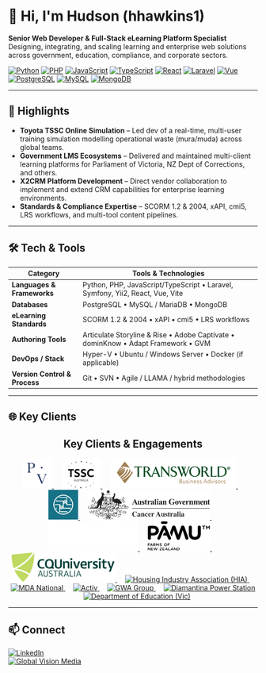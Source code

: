 # 👋 Hi, I'm Hudson (hhawkins1)

**Senior Web Developer & Full-Stack eLearning Platform Specialist**  
Designing, integrating, and scaling learning and enterprise web solutions across government, education, compliance, and corporate sectors.

[![Python](https://img.shields.io/badge/Python-3776AB?logo=python&logoColor=white)]() 
[![PHP](https://img.shields.io/badge/PHP-777BB4?logo=php&logoColor=white)]() 
[![JavaScript](https://img.shields.io/badge/JavaScript-F7DF1E?logo=javascript&logoColor=black)]() 
[![TypeScript](https://img.shields.io/badge/TypeScript-3178C6?logo=typescript&logoColor=white)]() 
[![React](https://img.shields.io/badge/React-20232A?logo=react&logoColor=61DAFB)]() 
[![Laravel](https://img.shields.io/badge/Laravel-FF2D20?logo=laravel&logoColor=white)]() 
[![Vue](https://img.shields.io/badge/Vue-4FC08D?logo=vue.js&logoColor=white)]() 
[![PostgreSQL](https://img.shields.io/badge/PostgreSQL-336791?logo=postgresql&logoColor=white)]() 
[![MySQL](https://img.shields.io/badge/MySQL-4479A1?logo=mysql&logoColor=white)]() 
[![MongoDB](https://img.shields.io/badge/MongoDB-47A248?logo=mongodb&logoColor=white)]() 

---

## 🚀 Highlights
- **Toyota TSSC Online Simulation** – Led dev of a real-time, multi-user training simulation modelling operational waste (mura/muda) across global teams.
- **Government LMS Ecosystems** – Delivered and maintained multi-client learning platforms for Parliament of Victoria, NZ Dept of Corrections, and others.
- **X2CRM Platform Development** – Direct vendor collaboration to implement and extend CRM capabilities for enterprise learning environments.
- **Standards & Compliance Expertise** – SCORM 1.2 & 2004, xAPI, cmi5, LRS workflows, and multi-tool content pipelines.

---

## 🛠 Tech & Tools

| Category               | Tools & Technologies                                                          |
|------------------------|--------------------------------------------------------------------------------|
| **Languages & Frameworks** | Python, PHP, JavaScript/TypeScript • Laravel, Symfony, Yii2, React, Vue, Vite |
| **Databases**          | PostgreSQL • MySQL / MariaDB • MongoDB                                         |
| **eLearning Standards**| SCORM 1.2 & 2004 • xAPI • cmi5 • LRS workflows                                |
| **Authoring Tools**    | Articulate Storyline & Rise • Adobe Captivate • dominKnow • Adapt Framework • GVM |
| **DevOps / Stack**     | Hyper-V • Ubuntu / Windows Server • Docker (if applicable)                     |
| **Version Control & Process** | Git • SVN • Agile / LLAMA / hybrid methodologies                          |

---

## 🌐 Key Clients
<h2 align="center">Key Clients & Engagements</h2>

<p align="center">
  <!-- Parliament of Victoria -->
  <a href="https://parliament.vic.gov.au" target="_blank" rel="noopener">
    <img src="pov.jpg" alt="Parliament of Victoria" height="60">
  </a>
  &nbsp;&nbsp;&nbsp;

  <!-- Toyota TSSC -->
  <a href="https://tssc.com.au" target="_blank" rel="noopener">
    <img src="tssc-logo-3-1.png" alt="Toyota TSSC" height="60">
  </a>
  &nbsp;&nbsp;&nbsp;

  <!-- Transworld Business Advisors -->
  <a href="https://tworld.com" target="_blank" rel="noopener">
    <img src="TBALogo_origin.webp" alt="Transworld Business Advisors" height="60">
  </a>
  &nbsp;&nbsp;&nbsp;

  <!-- NZ Department of Corrections -->
  <a href="https://www.corrections.govt.nz" target="_blank" rel="noopener">
    <img src="nzdoc.jpg" alt="NZ Department of Corrections" height="60">
  </a>
  &nbsp;&nbsp;&nbsp;

  <!-- Cancer Australia -->
  <a href="https://www.canceraustralia.gov.au" target="_blank" rel="noopener">
    <img src="ca-logo.png" alt="Cancer Australia" height="60">
  </a>
  &nbsp;&nbsp;&nbsp;

  <!-- Essential Energy -->
  <a href="https://www.essentialenergy.com.au" target="_blank" rel="noopener">
    <img src="ee.svg" alt="Essential Energy" height="60">
  </a>
  &nbsp;&nbsp;&nbsp;

  <!-- Pāmu (Landcorp) -->
  <a href="https://www.pamunewzealand.com" target="_blank" rel="noopener">
    <img src="pamu.svg" alt="Pāmu (Landcorp) New Zealand" height="60">
  </a>
  &nbsp;&nbsp;&nbsp;

  <!-- CQU -->
  <a href="https://www.cqu.edu.au" target="_blank" rel="noopener">
    <img src="cqu-web-logo.svg" alt="Central Queensland University (CQU)" height="60">
  </a>
  &nbsp;&nbsp;&nbsp;

  <!-- HIA -->
  <a href="https://hia.com.au" target="_blank" rel="noopener">
    <img src="./assets/clients/hia.svg" alt="Housing Industry Association (HIA)" height="60">
  </a>
  &nbsp;&nbsp;&nbsp;

  <!-- MDANational -->
  <a href="https://www.mdanational.com.au" target="_blank" rel="noopener">
    <img src="./assets/clients/mdanational.svg" alt="MDA National" height="60">
  </a>
  &nbsp;&nbsp;&nbsp;

  <!-- Activ (PeopleFluent systems) -->
  <a href="https://www.activ.asn.au" target="_blank" rel="noopener">
    <img src="./assets/clients/activ.svg" alt="Activ" height="60">
  </a>
  &nbsp;&nbsp;&nbsp;

  <!-- GWA Group -->
  <a href="https://www.gwagroup.com.au" target="_blank" rel="noopener">
    <img src="./assets/clients/gwa-group.svg" alt="GWA Group" height="60">
  </a>
  &nbsp;&nbsp;&nbsp;

  <!-- Diamantina Power Station -->
  <a href="https://www.diamantinapower.com.au" target="_blank" rel="noopener">
    <img src="./assets/clients/diamantina-power.svg" alt="Diamantina Power Station" height="60">
  </a>
  &nbsp;&nbsp;&nbsp;

  <!-- Dept of Education (Vic) -->
  <a href="https://www.education.vic.gov.au" target="_blank" rel="noopener">
    <img src="./assets/clients/education-vic.svg" alt="Department of Education (Vic)" height="60">
  </a>
</p>

---

## 📫 Connect
[![LinkedIn](https://img.shields.io/badge/LinkedIn-0A66C2?logo=linkedin&logoColor=white)](https://www.linkedin.com/in/hudson-hawkins-7a613a18b/)  
[![Global Vision Media](https://img.shields.io/badge/Company-Global%20Vision%20Media-blue)](https://www.globalvision.com.au)
